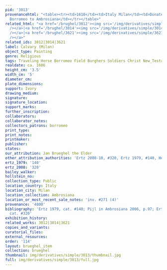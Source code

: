 ```yaml
---
pid: '3013'
provenancehtml: "<table><tr><td>1618</td><td>Italy Milan</td><td>Donated by Cardinal
  Borromeo to Ambrosiana</td></tr></table>"
related_html: "<a href='/brughel/3012'><img src='/img/derivatives/simple/3012/thumbnail.jpg'
  /></a>|<a href='/brughel/3014'><img src='/img/derivatives/simple/3014/thumbnail.jpg'
  /></a>|<a href='/brughel/3621'><img src='/img/derivatives/simple/3621/thumbnail.jpg'
  /></a>"
related_ids: 3012|3014|3621
label: Calvary (Milan)
object_type: Painting
genre: Religious
tags: Traveling Horse Borromeo Field Burghers Soldiers Christ New_Testament
realdate: ca. 1606
height_cm: '3.5'
width_cm: '5'
diameter_cm:
plate_dimensions:
support: Ivory
drawing_medium:
signature:
signature_location:
support_marks:
further_inscription:
collaborators:
collaborator_notes:
collectors_patrons: borromeo
print_type:
print_notes:
printmaker:
publisher:
states:
our_attribution: Jan Brueghel the Elder
other_attribution_authorities: 'Ertz 2008-10, #320, Ertz 1979, #140, Honig database'
ertz_1979: '140'
ertz_2008: '320'
bailey_walker:
hollstein_no:
collection_type: Public
location_country: Italy
location_city: Milan
location_collection: Ambrosiana
location_or_most_recent_sale_notes: 'inv. #271 (4)'
provenance: '4800'
bibliography: 'Ertz 1979, cat. #140; Pijl in Ambrosiana 2006, p.97; Ertz 2008-10,
  cat. #320'
exhibition_history:
related_works: 3012|3014|3621
copies_and_variants:
curatorial_files:
external_resources:
order: '114'
layout: brueghel_item
collection: brueghel
thumbnail: img/derivatives/simple/3013/thumbnail.jpg
full: img/derivatives/simple/3013/full.jpg
---
```


